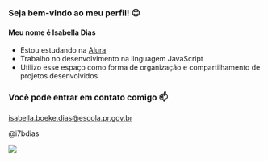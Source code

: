 ### Seja bem-vindo ao meu perfil! 😊

#### Meu nome é Isabella Dias

- Estou estudando na [Alura](https://www.alura.com.br)
- Trabalho no desenvolvimento na linguagem JavaScript
- Utilizo esse espaço como forma de organização e compartilhamento de projetos desenvolvidos

### Você pode entrar em contato comigo 📫

isabella.boeke.dias@escola.pr.gov.br

@i7bdias


![](https://media.tenor.com/c2cFdOYzgMYAAAAM/gremio.gif)

